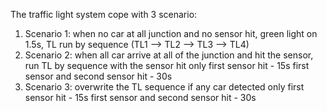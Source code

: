 The traffic light system cope with 3 scenario: 

1. Scenario 1: when no car at all junction and no sensor hit, green light on 1.5s, TL run by sequence (TL1 --> TL2 --> TL3 --> TL4)
2. Scenario 2: when all car arrive at all of the junction and hit the sensor, run TL by sequence with the sensor hit
   only first sensor hit - 15s
   first sensor and second sensor hit - 30s
3. Scenario 3: overwrite the TL sequence if any car detected
   only first sensor hit - 15s
   first sensor and second sensor hit - 30s
